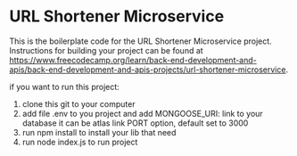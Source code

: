 # URL Shortener Microservice

This is the boilerplate code for the URL Shortener Microservice project. Instructions for building your project can be found at https://www.freecodecamp.org/learn/back-end-development-and-apis/back-end-development-and-apis-projects/url-shortener-microservice.


if you want to run this project:
1. clone this git to your computer
2. add file .env to you project and add 
    MONGOOSE_URI: link to your database it can be atlas link 
    PORT option, default set to 3000
3. run npm install to install your lib that need
4. run node index.js to run project

